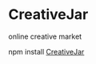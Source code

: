 # CreativeJar
online creative market


npm install <a href="/desktop/creativejar/index"> CreativeJar </a>
